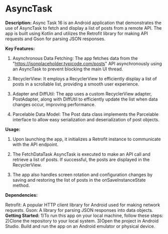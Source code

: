 # AsyncTask

**Description:**
Async Task 16 is an Android application that demonstrates the use of AsyncTask to fetch and display a list of posts from a remote API. The app is built using Kotlin and utilizes the Retrofit library for making API requests and Gson for parsing JSON responses.

**Key Features:**

1) Asynchronous Data Fetching: The app fetches data from the "https://jsonplaceholder.typicode.com/posts" API asynchronously using an AsyncTask to prevent blocking the main UI thread.

2) RecyclerView: It employs a RecyclerView to efficiently display a list of posts in a scrollable list, providing a smooth user experience.

3) Adapter and DiffUtil: The app uses a custom RecyclerView adapter, PostAdapter, along with DiffUtil to efficiently update the list when data changes occur, improving performance.

4) Parcelable Data Model: The Post data class implements the Parcelable interface to allow easy serialization and deserialization of post objects.

**Usage:**

1) Upon launching the app, it initializes a Retrofit instance to communicate with the API endpoint.

2) The FetchDataTask AsyncTask is executed to make an API call and retrieve a list of posts. If successful, the posts are displayed in the RecyclerView.

3) The app also handles screen rotation and configuration changes by saving and restoring the list of posts in the onSaveInstanceState method.

**Dependencies:**

Retrofit: A popular HTTP client library for Android used for making network requests.
Gson: A library for parsing JSON responses into data objects.
**Getting Started:**
1)To run this app on your local machine, follow these steps:
2)Clone the repository to your local system.
3)Open the project in Android Studio.
Build and run the app on an Android emulator or physical device.
